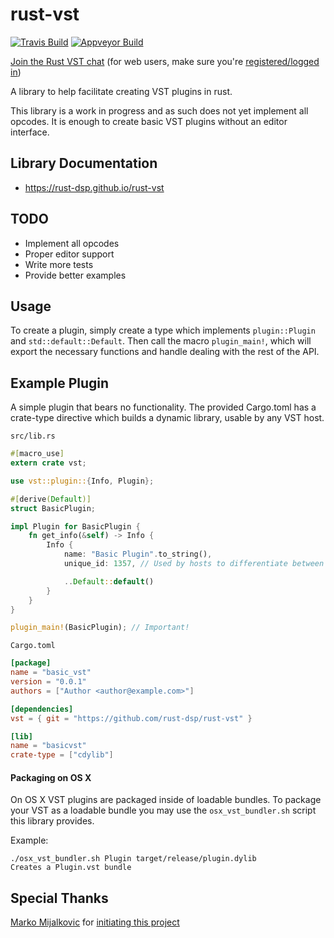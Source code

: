 # rust-vst
[![Travis Build][trav-img]][trav-url]
[![Appveyor Build][appv-img]][appv-url]
<!--- [![crates.io][crates-img]][crates-url] --->

[Join the Rust VST chat](https://tinyurl.com/ya5ff5ef) (for web users, make sure you're [registered/logged in](https://web.telegram.org))

A library to help facilitate creating VST plugins in rust.

This library is a work in progress and as such does not yet implement all
opcodes. It is enough to create basic VST plugins without an editor interface.

## Library Documentation
  * https://rust-dsp.github.io/rust-vst

## TODO
  - Implement all opcodes
  - Proper editor support
  - Write more tests
  - Provide better examples

## Usage
To create a plugin, simply create a type which implements `plugin::Plugin` and
`std::default::Default`. Then call the macro `plugin_main!`, which will export
the necessary functions and handle dealing with the rest of the API.

## Example Plugin
A simple plugin that bears no functionality. The provided Cargo.toml has a
crate-type directive which builds a dynamic library, usable by any VST host.

`src/lib.rs`

```rust
#[macro_use]
extern crate vst;

use vst::plugin::{Info, Plugin};

#[derive(Default)]
struct BasicPlugin;

impl Plugin for BasicPlugin {
    fn get_info(&self) -> Info {
        Info {
            name: "Basic Plugin".to_string(),
            unique_id: 1357, // Used by hosts to differentiate between plugins.

            ..Default::default()
        }
    }
}

plugin_main!(BasicPlugin); // Important!
```

`Cargo.toml`

```toml
[package]
name = "basic_vst"
version = "0.0.1"
authors = ["Author <author@example.com>"]

[dependencies]
vst = { git = "https://github.com/rust-dsp/rust-vst" }

[lib]
name = "basicvst"
crate-type = ["cdylib"]
```

[trav-img]: https://travis-ci.org/rust-dsp/rust-vst.svg?branch=master
[trav-url]: https://travis-ci.org/rust-dsp/rust-vst
[appv-img]: https://ci.appveyor.com/api/projects/status/npiyjfithlx50hfs?svg=true
[appv-url]: https://ci.appveyor.com/project/rustdsp/rust-vst
[crates-img]: https://img.shields.io/crates/v/vst.svg
[crates-url]: https://crates.io/crates/vst

#### Packaging on OS X

On OS X VST plugins are packaged inside of loadable bundles. 
To package your VST as a loadable bundle you may use the `osx_vst_bundler.sh` script this library provides. 

Example: 

```
./osx_vst_bundler.sh Plugin target/release/plugin.dylib
Creates a Plugin.vst bundle
```

## Special Thanks
[Marko Mijalkovic](https://github.com/overdrivenpotato) for [initiating this project](https://github.com/overdrivenpotato/rust-vst2)
